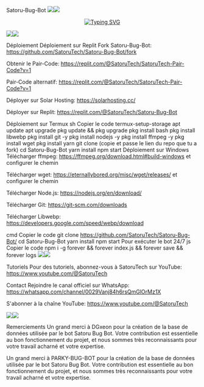 Satoru-Bug-Bot
<a><img src='https://i.imgur.com/LyHic3i.gif'/></a><a><img src='https://i.imgur.com/LyHic3i.gif'/></a>

<p align="center"> <a href="https://git.io/typing-svg"><img src="https://readme-typing-svg.demolab.com?font=EB+Garamond&weight=800&size=28&duration=4000&pause=1000&random=false&width=435&lines=+Satoru-Bug-Bot;WHATSAPP+CRASH+x+BUG+BOT;DEVELOPPER+PAR+SatoruTech" alt="Typing SVG" /></a> </p>
<a><img src='https://i.imgur.com/LyHic3i.gif'/></a><a><img src='https://i.imgur.com/LyHic3i.gif'/></a>

Déploiement
Déploiement sur Replit
Fork Satoru-Bug-Bot:
https://github.com/SatoruTech/Satoru-Bug-Bot/fork

Obtenir le Pair-Code:
https://replit.com/@SatoruTech/SatoruTech-Pair-Code?v=1

Pair-Code alternatif:
https://replit.com/@SatoruTech/SatoruTech-Pair-Code?v=1

Déployer sur Solar Hosting:
https://solarhosting.cc/

Déployer sur Replit:
https://replit.com/@SatoruTech/Satoru-Bug-Bot

Déploiement sur Termux
sh
Copier le code
termux-setup-storage
apt update
apt upgrade
pkg update && pkg upgrade
pkg install bash
pkg install libwebp
pkg install git -y
pkg install nodejs -y
pkg install ffmpeg -y 
pkg install wget
pkg install yarn
git clone (copie et passe le lien du repo que tu a fork) 
cd Satoru-Bug-Bot
yarn install
npm start
Déploiement sur Windows
Télécharger ffmpeg:
https://ffmpeg.org/download.html#build-windows
et configurer le chemin

Télécharger wget:
https://eternallybored.org/misc/wget/releases/
et configurer le chemin

Télécharger Node.js:
https://nodejs.org/en/download/

Télécharger Git:
https://git-scm.com/downloads

Télécharger Libwebp:
https://developers.google.com/speed/webp/download

cmd
Copier le code
git clone https://github.com/SatoruTech/Satoru-Bug-Bot/
cd Satoru-Bug-Bot
yarn install
npm start
Pour exécuter le bot 24/7
js
Copier le code
npm i -g forever && forever index.js && forever save && forever logs
<a><img src='https://i.imgur.com/LyHic3i.gif'/></a><a><img src='https://i.imgur.com/LyHic3i.gif'/></a>

Tutoriels
Pour des tutoriels, abonnez-vous à SatoruTech sur YouTube:
https://www.youtube.com/@SatoruTech

Contact
Rejoindre le canal officiel sur WhatsApp:
https://whatsapp.com/channel/0029Vanj84h6rsQmGlOrMz1X

S'abonner à la chaîne YouTube:
https://www.youtube.com/@SatoruTech

<a><img src='https://i.imgur.com/LyHic3i.gif'/></a><a><img src='https://i.imgur.com/LyHic3i.gif'/></a>

Remerciements
Un grand merci à DGxeon pour la création de la base de données utilisée par le bot Satoru Bug Bot. Votre contribution est essentielle au bon fonctionnement du projet, et nous sommes très reconnaissants pour votre travail acharné et votre expertise.

Un grand merci à PARKY-BUG-BOT pour la création de la base de données utilisée par le bot Satoru Bug Bot. Votre contribution est essentielle au bon fonctionnement du projet, et nous sommes très reconnaissants pour votre travail acharné et votre expertise.
